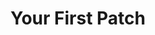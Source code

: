 ---
title: Your First Patch
permalink: /docs/GettingStarted#your-first-patch---hello-world
parent: Getting Started
has_children: true
nav_order: 4
---